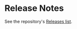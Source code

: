 # Release Notes

See the repository's [Releases list](https://github.com/awslabs/aws-embedded-metrics-node/releases).
